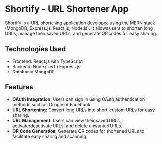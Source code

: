 # Shortify - URL Shortener App

Shortify is a URL shortening application developed using the MERN stack (MongoDB, Express.js, React.js, Node.js). It allows users to shorten long URLs, manage their saved URLs, and generate QR codes for easy sharing.

## Technologies Used

- Frontend: React.js with TypeScript
- Backend: Node.js with Express.js
- Database: MongoDB

## Features

- **OAuth Integration:** Users can sign in using OAuth authentication methods such as Google or Facebook.
- **URL Shortening:** Convert long URLs into short, custom URLs for easy sharing.
- **URL Management:** Users can view their saved URLs, activate/deactivate URLs, and delete unwanted URLs.
- **QR Code Generation:** Generate QR codes for shortened URLs to facilitate easy sharing and scanning.